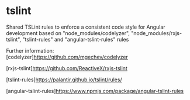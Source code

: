 # tslint

Shared TSLint rules to enforce a consistent code style for Angular development based on "node_modules/codelyzer", "node_modules/rxjs-tslint", "tslint-rules" and "angular-tslint-rules" rules

Further information:<br>
[codelyzer]https://github.com/mgechev/codelyzer

[rxjs-tslint]https://github.com/ReactiveX/rxjs-tslint

[tslint-rules]https://palantir.github.io/tslint/rules/

[angular-tslint-rules]https://www.npmjs.com/package/angular-tslint-rules
